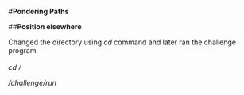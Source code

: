 #**Pondering Paths**

##**Position elsewhere**

Changed the directory using _cd_ command and later ran the challenge program  
<br/>_cd /_

_/challenge/run_
